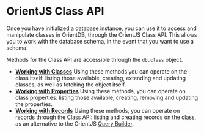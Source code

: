 # OrientJS Class API

Once you have initialized a database instance, you can use it to access and manipulate classes in OrientDB, through the OrientJS Class API.  This allows you to work with the database schema, in the event that you want to use a schema.

Methods for the Class API are accessible through the `db.class` object.

- [**Working with Classes**](OrientJS-Class-Classes.md) Using these methods you can operate on the class itself: listing those available, creating, extending and updating classes, as well as fetching the object itself.
- [**Working with Properties**](OrientJS-Class-Properties.md) Using these methods, you can operate on class properties: listing those available, creating, removing and updating the properties.
- [**Working with Records**](OrientJS-Class-Records.md) Using these methods, you can operate on records through the Class API: listing and creating records on the class, as an alternative to the OrientJS [Query Builder](OrientJS-Query.md).
